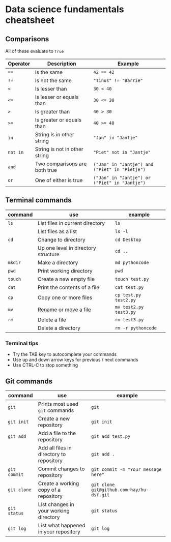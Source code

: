 # Data science fundamentals cheatsheet

## Comparisons
All of these evaluate to `True`

| Operator | Description | Example |
| -------- | ----------- | ------- |
| `==` | Is the same | `42 == 42` |
| `!=` | Is not the same | `"Tinus" != "Barrie"` |
| `<`  | Is lesser than | `30 < 40` |
| `<=` | Is lesser or equals than | `30 <= 30` |
| `>`  | Is greater than | `40 > 30` |
| `>=` | Is greater or equals than | `40 >= 40` |
| `in` | String is in other string | `"Jan" in "Jantje"` |
| `not in` | String is not in other string | `"Piet" not in "Jantje"` |
| `and` | Two comparisons are both true | `("Jan" in "Jantje") and ("Piet" in "Pietje")` |
| `or` | One of either is true | `("Jan" in "Jantje") or ("Piet" in "Jantje")` |

## Terminal commands
| command | use | example |
| ------- | --- | ------- |
| `ls` | List files in current directory | `ls` |
| | List files as a list | `ls -l` |
| `cd` | Change to directory | `cd Desktop` |
|  | Up one level in directory structure | `cd ..` |
| `mkdir` | Make a directory | `md pythoncode` |
| `pwd` | Print working directory | `pwd` |
| `touch` | Create a new empty file | `touch test.py` |
| `cat` | Print the contents of a file | `cat test.py` |
| `cp` | Copy one or more files | `cp test.py test2.py` |
| `mv` | Rename or move a file | `mv test2.py test3.py` |
| `rm` | Delete a file | `rm test3.py` |
| | Delete a directory | `rm -r pythoncode` |

### Terminal tips
* Try the TAB key to autocomplete your commands
* Use up and down arrow keys for previous / next commands
* Use CTRL-C to stop something

## Git commands
| command | use | example |
| ------- | --- | ------- |
| `git` | Prints most used `git` commands | `git` |
| `git init` | Create a new repository | `git init` |
| `git add` | Add a file to the repository | `git add test.py` |
| | Add all files in directory to repository | `git add .` |
| `git commit` | Commit changes to repository | `git commit -m "Your message here"` |
| `git clone` | Create a working copy of a repository | `git clone git@github.com:hay/hu-dsf.git` |
| `git status` | List changes in your working directory | `git status` |
| `git log` | List what happened in your repository | `git log` |